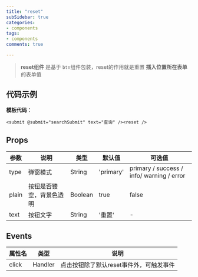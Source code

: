 ```yaml
---
title: "reset"
subSidebar: true
categories:
- components
tags:
- components
comments: true

---
```


>**reset组件** 是基于 `btn`组件包装，reset的作用就是重置 **插入位置所在表单** 的表单值

## 代码示例

**模板代码**：

```vue
<submit @submit="searchSubmit" text="查询" /><reset />
```

## Props

| 参数  | 说明                     | 类型    | 默认值    | 可选值                                    |
| ----- | ------------------------ | ------- | --------- | ----------------------------------------- |
| type  | 弹窗模式                 | String  | 'primary' | primary / success / info/ warning / error |
| plain | 按钮是否镂空，背景色透明 | Boolean | true      | false                                     |
| text  | 按钮文字                 | String  | '重置'    | -                                         |

## Events

| 属性名 | 类型    | 说明                                    |
| ------ | ------- | --------------------------------------- |
| click  | Handler | 点击按钮除了默认reset事件外，可触发事件 |